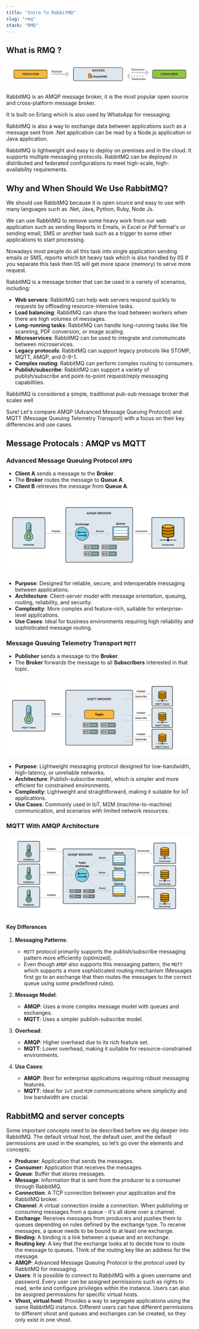 ```yaml
---
title: "Intro To RabbitMQ"
slug: "rmq"
stack: "RMQ"
---
```


## What is RMQ ?

![RabbitMQ](./../../src/images/rmq/a-1.png)

RabbitMQ is an AMQP message broker, it is the most popular open source and cross-platform message broker.

It is built on Erlang which is also used by WhatsApp for messaging.

RabbitMQ is also a way to exchange data between applications such as a message sent from .Net application can be read by a Node.js application or Java application.

RabbitMQ is lightweight and easy to deploy on premises and in the cloud. It supports multiple messaging protocols. RabbitMQ can be deployed in distributed and federated configurations to meet high-scale, high-availability requirements.

## Why and When Should We Use RabbitMQ?

We should use RabbitMQ because it is open source and easy to use with many languages such as .Net, Java, Python, Ruby, Node Js.

We can use RabbitMQ to remove some heavy work from our web application such as sending Reports in Emails, in Excel or Pdf format's or sending email, SMS or another task such as a trigger to some other applications to start processing.

Nowadays most people do all this task into single application sending emails or SMS, reports which bit heavy task which is also handled by IIS if you separate this task then IIS will get more space (memory) to serve more request.

RabbitMQ is a message broker that can be used in a variety of scenarios, including:

- **Web servers**: RabbitMQ can help web servers respond quickly to requests by offloading resource-intensive tasks.
- **Load balancing**: RabbitMQ can share the load between workers when there are high volumes of messages.
- **Long-running tasks**: RabbitMQ can handle long-running tasks like file scanning, PDF conversion, or image scaling.
- **Microservices**: RabbitMQ can be used to integrate and communicate between microservices.
- **Legacy protocols**: RabbitMQ can support legacy protocols like STOMP, MQTT, AMQP, and 0-9-1.
- **Complex routing**: RabbitMQ can perform complex routing to consumers.
- **Publish/subscribe**: RabbitMQ can support a variety of publish/subscribe and point-to-point request/reply messaging capabilities.

RabbitMQ is considered a simple, traditional pub-sub message broker that scales well

Sure! Let's compare AMQP (Advanced Message Queuing Protocol) and MQTT (Message Queuing Telemetry Transport) with a focus on their key differences and use cases.

## Message Protocals : AMQP vs MQTT

### Advanced Message Queuing Protocol `AMPQ`

- **Client A** sends a message to the **Broker**.
- The **Broker** routes the message to **Queue A**.
- **Client B** retrieves the message from **Queue A**.

![AMQP Broker](./../../src/images/rmq/a-2.jpg)

- **Purpose**: Designed for reliable, secure, and interoperable messaging between applications.
- **Architecture**: Client-server model with message orientation, queuing, routing, reliability, and security.
- **Complexity**: More complex and feature-rich, suitable for enterprise-level applications.
- **Use Cases**: Ideal for business environments requiring high reliability and sophisticated message routing.

### Message Queuing Telemetry Transport `MQTT`

- **Publisher** sends a message to the **Broker**.
- The **Broker** forwards the message to all **Subscribers** interested in that topic.

![MQTT Broker](./../../src/images/rmq/a-3.jpg)

- **Purpose**: Lightweight messaging protocol designed for low-bandwidth, high-latency, or unreliable networks.
- **Architecture**: Publish-subscribe model, which is simpler and more efficient for constrained environments.
- **Complexity**: Lightweight and straightforward, making it suitable for IoT applications.
- **Use Cases**: Commonly used in IoT, M2M (machine-to-machine) communication, and scenarios with limited network resources.

### MQTT With AMQP Architecture

![MQTT with AMQP](./../../src/images/rmq/a-4.jpg)

#### Key Differences

1. **Messaging Patterns**:

   - `MQTT` protocol primarily supports the publish/subscribe messaging pattern more efficiently (optimized).
   - Even though `AMQP` also supports this messaging pattern, the `MQTT` which supports a more sophisticated routing mechanism (Messages first go to an exchange that then routes the messages to the correct queue using some predefined rules).

2. **Message Model**:

   - **AMQP**: Uses a more complex message model with queues and exchanges.
   - **MQTT**: Uses a simpler publish-subscribe model.

3. **Overhead**:

   - **AMQP**: Higher overhead due to its rich feature set.
   - **MQTT**: Lower overhead, making it suitable for resource-constrained environments.

4. **Use Cases**:
   - **AMQP**: Best for enterprise applications requiring robust messaging features.
   - **MQTT**: Ideal for `IoT` and `M2M` communications where simplicity and low bandwidth are crucial.


## RabbitMQ and server concepts
Some important concepts need to be described before we dig deeper into RabbitMQ. The default virtual host, the default user, and the default permissions are used in the examples, so let’s go over the elements and concepts:

- **Producer**: Application that sends the messages.
- **Consumer**: Application that receives the messages.
- **Queue**: Buffer that stores messages.
- **Message**: Information that is sent from the producer to a consumer through RabbitMQ.
- **Connection**: A TCP connection between your application and the RabbitMQ broker.
- **Channel**: A virtual connection inside a connection. When publishing or consuming messages from a queue - it's all done over a channel.
- **Exchange**: Receives messages from producers and pushes them to queues depending on rules defined by the exchange type. To receive messages, a queue needs to be bound to at least one exchange.
- **Binding**: A binding is a link between a queue and an exchange.
- **Routing key**: A key that the exchange looks at to decide how to route the message to queues. Think of the routing key like an address for the message.
- **AMQP**: Advanced Message Queuing Protocol is the protocol used by RabbitMQ for messaging.
- **Users**: It is possible to connect to RabbitMQ with a given username and password. Every user can be assigned permissions such as rights to read, write and configure privileges within the instance. Users can also be assigned permissions for specific virtual hosts.
- **Vhost, virtual host**: Provides a way to segregate applications using the same RabbitMQ instance. Different users can have different permissions to different vhost and queues and exchanges can be created, so they only exist in one vhost.
